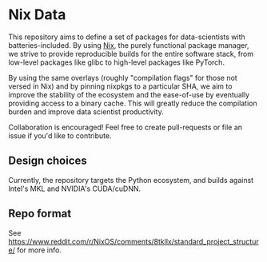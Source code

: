 # Nix Data

This repository aims to define a set of packages for data-scientists with batteries-included. By using [Nix](https://nixos.org/nix/), the purely functional package manager, we strive to provide reproducible builds for the entire software stack, from low-level packages like glibc to high-level packages like PyTorch.

By using the same overlays (roughly "compilation flags" for those not versed in Nix) and by pinning nixpkgs to a particular SHA, we aim to improve the stability of the ecosystem and the ease-of-use by eventually providing access to a binary cache. This will greatly reduce the compilation burden and improve data scientist productivity.

Collaboration is encouraged! Feel free to create pull-requests or file an issue if you'd like to contribute.

## Design choices
Currently, the repository targets the Python ecosystem, and builds against Intel's MKL and NVIDIA's CUDA/cuDNN.

## Repo format
See https://www.reddit.com/r/NixOS/comments/8tkllx/standard_project_structure/ for more info.
